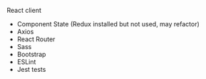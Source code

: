 React client
  * Component State (Redux installed but not used, may refactor)
  * Axios
  * React Router
  * Sass
  * Bootstrap
  * ESLint
  * Jest tests
